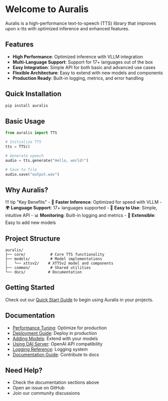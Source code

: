 # Welcome to Auralis

Auralis is a high-performance text-to-speech (TTS) library that improves upon x-tts with optimized inference and enhanced features.

## Features

- **High Performance**: Optimized inference with VLLM integration
- **Multi-Language Support**: Support for 17+ languages out of the box
- **Easy Integration**: Simple API for both basic and advanced use cases
- **Flexible Architecture**: Easy to extend with new models and components
- **Production Ready**: Built-in logging, metrics, and error handling

## Quick Installation

```bash
pip install auralis
```

## Basic Usage

```python
from auralis import TTS

# Initialize TTS
tts = TTS()

# Generate speech
audio = tts.generate("Hello, world!")

# Save to file
audio.save("output.wav")
```

## Why Auralis?

!!! tip "Key Benefits"
    - 🚀 **Faster Inference**: Optimized for speed with VLLM
    - 🌍 **Language Support**: 17+ languages supported
    - 🎯 **Easy to Use**: Simple, intuitive API
    - 📊 **Monitoring**: Built-in logging and metrics
    - 🔧 **Extensible**: Easy to add new models

## Project Structure

```
auralis/
├── core/           # Core TTS functionality
├── models/         # Model implementations
│   └── xttsv2/    # XTTSv2 model and components
├── common/         # Shared utilities
└── docs/          # Documentation
```

## Getting Started

Check out our [Quick Start Guide](getting-started/quickstart.md) to begin using Auralis in your projects.

## Documentation

- [Performance Tuning](advanced/performance-tuning.md): Optimize for production
- [Deployment Guide](advanced/deployment.md): Deploy in production
- [Adding Models](advanced/adding-models.md): Extend with your models
- [Using OAI Server](advanced/using-oai-server.md): OpenAI API compatibility
- [Logging Reference](api/common/logging.md): Logging system
- [Documentation Guide](contributing/documentation.md): Contribute to docs

## Need Help?

- Check the documentation sections above
- Open an issue on GitHub
- Join our community discussions 